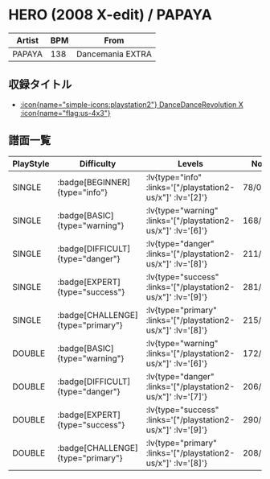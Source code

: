 # HERO (2008 X-edit) / PAPAYA

|Artist|BPM|From|
|------|---|----|
|PAPAYA|138|Dancemania EXTRA|

## 収録タイトル

- [ :icon{name="simple-icons:playstation2"} DanceDanceRevolution X :icon{name="flag:us-4x3"} ](/playstation2-us/x)

## 譜面一覧

|PlayStyle|Difficulty|Levels|Notes|Movie|
|---------|----------|------|-----|-----|
|SINGLE| :badge[BEGINNER]{type="info"} | :lv{type="info" :links='["/playstation2-us/x"]' :lv='[2]'} |78/0||
|SINGLE| :badge[BASIC]{type="warning"} | :lv{type="warning" :links='["/playstation2-us/x"]' :lv='[6]'} |168/8||
|SINGLE| :badge[DIFFICULT]{type="danger"} | :lv{type="danger" :links='["/playstation2-us/x"]' :lv='[8]'} |211/17||
|SINGLE| :badge[EXPERT]{type="success"} | :lv{type="success" :links='["/playstation2-us/x"]' :lv='[9]'} |281/13||
|SINGLE| :badge[CHALLENGE]{type="primary"} | :lv{type="primary" :links='["/playstation2-us/x"]' :lv='[8]'} |215/0(24)||
|DOUBLE| :badge[BASIC]{type="warning"} | :lv{type="warning" :links='["/playstation2-us/x"]' :lv='[6]'} |172/2||
|DOUBLE| :badge[DIFFICULT]{type="danger"} | :lv{type="danger" :links='["/playstation2-us/x"]' :lv='[7]'} |206/5||
|DOUBLE| :badge[EXPERT]{type="success"} | :lv{type="success" :links='["/playstation2-us/x"]' :lv='[9]'} |290/3||
|DOUBLE| :badge[CHALLENGE]{type="primary"} | :lv{type="primary" :links='["/playstation2-us/x"]' :lv='[8]'} |208/1(20)||
